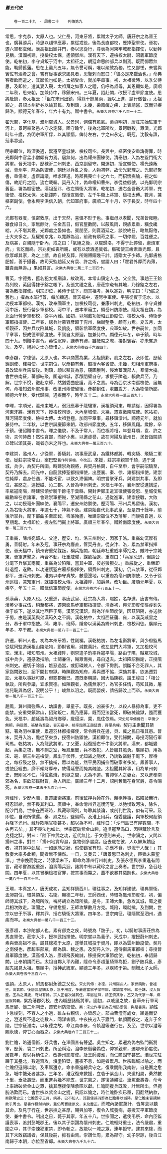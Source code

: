 

##### 舊五代史
　　`卷一百二十九 ‧ 周書二十`　　`列傳第九
`

* * *

常思，字克恭，太原人也。父仁岳，河東牙將，累贈太子太師。唐莊宗之為晉王也，廣募勝兵，時思以趫悍應募，累從戎役，後為長直都校，歷捧聖軍使。晉初，遷六軍都虞候。漢高祖出鎮并門，奏以思從行，尋表為河東牢城都指揮使，以勤幹見稱。漢國初建，授檢校太保，遙領鄧州。漢有天下，遷檢校太尉、昭義軍節度使。乾祐初，李守貞叛于河中，太祖征之，朝廷命思帥部兵以副焉。既而御眾無能，勒歸舊藩。思在上黨凡五年，無令譽可稱，唯以聚斂為務。性又鄙恡，未嘗與賓佐有酒肴之會。嘗有從事欲求謁見者，思覽刺而怒曰：「彼必是來獵酒也。」命典客者飲而遣之，其鄙恡也如是。太祖受命，就加平章事。初，太祖微時，以季父待思，及即位，遣其妻入覲，太祖拜之如家人之禮，仍呼為叔母，其恩顧如是。廣順二年秋，思來朝，加兼侍中，移鎮宋州。三年夏，詔赴闕，改授平盧軍節度使。思將赴鎮，奏太祖云：「臣在宋州出鎮，得絲十餘萬兩，謹以上進，請行徵督。」太祖頷之，尋詔本州折券以諭其民。及到鎮，未幾，染風痺之疾，上表請醫，既而舁疾歸洛。顯德元年春卒，年六十有九。贈中書令。`永樂大典卷六千八百一十二。`

翟光鄴，字化基，濮州鄄城人。父景珂，倜儻有膽氣。梁貞明初，唐莊宗始駐軍于河上，景珂率聚邑人守永定驛，固守踰年，後為北軍所攻，景珂戰歿，眾潰。光鄴時年十歲，為明宗軍所俘，以其頴悟，俾侍左右，字之曰永定。既冠，沈毅有謀，蒞事寡過。

明宗即位，時深委遇，累遷至皇城使、檢校司空。長興中，樞密使安重誨得罪，時光鄴與中官孟小僧頗有力焉。居無何，出為耀州團練使。清泰初，入為左監門衞大將軍。晉天福中，歷棣沂二州刺史、西京副留守。開運初，授宣徽使。楊光遠叛滅，青州平，除為防禦使，朝廷以兵亂之後，人物凋弊，故命光鄴理之。光鄴好聚書，重儒者，虛齋論議，唯求理道。時郡民喪亡十之六七，而招懷撫諭，視之如傷，故期月之間，流亡載輯。契丹入汴，偽命權知曹州。李從益假號，以光鄴明宗舊臣，署為樞密使。漢祖至汴，改左領衞大將軍。乾祐初，遷右金吾衞大將軍，充街使、檢校太保。太祖踐阼，復授宣徽使、左千牛衞上將軍、檢校太傅。數月，兼樞密副使。會永興李洪信入朝，代知軍府事。廣順二年十月，卒于長安，時年四十六。

光鄴有器度，慎密敦厚，出于天然，喜慍不形于色。事繼母以孝聞，兄弟皆雍睦。雖食祿日久，家無餘財，任金吾日，假官屋數間，以蔽風雨，親族累重，糲食纔給，人不堪其憂，光鄴處之晏如也。賓朋至，則貰酒延之，談說終日，略無厭倦，士大夫多之。及權知京兆，以寬靜為治，前政有煩苛之事，一切停罷，百姓便之。及病甚，召親隨于卧內，戒之曰：「氣絕之後，以屍歸洛，不得于此停留，慮煩軍府。」言訖而終。京兆吏如喪所親，或有以漿酒遙奠者。樞密使王峻素重光鄴，且欲厚卹其家，為之上請，故自終及葬，所賜賻賵幾千計。詔贈太子少師。光鄴膚格肥晳，善于攝養，故司天監趙延乂有袁、許之術，嘗謂人曰：「翟君外厚而內薄，雖貴而無壽。」果如其言。`永樂大典卷二萬二千二百四十。`

曹英，字德秀，舊名犯太祖廟諱，故改焉。本常山鎮定人也。父全武，事趙王王鎔為列校，英因得隸于鎔之帳下。及張文禮之亂，唐莊宗奄有其地，乃錄鎔之左右，署為散指揮使。明宗即位，英侍于仗下，問其祖考，英以寔對，明宗曰：「乃朕之舊也。」擢為本班行首，每加顧遇。晉天福中，遷弩手軍使。平張從賓于氾水，以功授本軍都校。漢初，改奉國軍主，加檢校司徒，兼康州刺史。乾祐初，李守貞據河中叛，授行營步軍都校。河中平，遷本軍廂主，領岳州防禦使。隨太祖在魏，為北面行營步軍都校，從平內難。國初，以翊戴功授昭武節度使、檢校太傅、侍衞步軍都指揮使。二年春，總兵討慕容彥超于兖州，梯衝塹壘，頗有力焉。夏五月，太祖親征，因并兵攻陷其城，及凱旋，領彰信軍節度使，典軍如故。世宗嗣位，加同平章事，授成德軍節度使。車駕自太原迴，加兼侍中。顯德元年冬，卒于鎮，時年四十九。制贈中書令。英性沉厚，謙恭有禮，雖袵席之際，接對賓客，亦未嘗造次。及卒，縉紳之士亦皆惜之。`永樂大典卷四千六百四十。`

李彥頵，字德循，太原人也。本以商賈為業，太祖鎮鄴，寘之左右，及即位，歷綾錦副使、榷易使。世宗嗣位，以彥頵有舊，超授內客省使。未幾，知相州軍府事，尋改延州兵馬留後。到鎮，頗以殖貨為意，窺圖賸利，侵漁蕃漢部人，羣情大擾。會世宗南征，蕃部結聚，圍迫州城，彥頵閉壁自守，求援于隣道，賴救兵至，乃解。世宗不悅，徵赴京師，然猶委曲庇護，竟不之責。尋為西京水南巡檢使，居無何，命權知泗州軍州事，改滄州兩使留後。彥頵到任，處置乖方，大為物情所鄙。顯德六年秋，受代歸闕，遇疾而卒，時年五十二。`永樂大典卷一萬三百九十。`

李暉，字順光，瀛州束城人。弱冠應募于龍驤軍，漢祖領河東，暉請從，因得署為河東牙將。漢有天下，授檢校司徒、大內皇城使。未幾，遷宣徽南院使。乾祐初，拜河陽節度使、檢校太傅。太祖登極，加同平章事，尋移鎮滄州。顯德元年，就加兼侍中。二年秋，以世宗誕慶節來朝，改邠州節度使。五年，移鎮鳳翔。歲餘，卒于鎮。優詔贈中書令。暉之儀貌，不及于常人，而位極將相，年登耳順，袁、許之術，夫何恃哉！然性貪鄙，而好小惠，以邀虛譽，故在河陽及滄州日，民皆詣闕請立碑以頌其美，識者亦未之許也。`永樂大典卷一萬三百九十。`

李建崇，潞州人。少從軍，善騎射。初事唐武皇，為鐵林都將，轉突騎、飛騎二軍使。從莊宗攻常山，案巴堅`舊作阿保機，今改正。`來援，莊宗率親軍千騎，遇于滿城，兵少，為契丹所圍。時建崇為親將，與契丹格鬬，自午至申，會李嗣昭騎至，契丹乃解去。同光中，自龍武捧聖都指揮使，出歷襄、秦、徐、雍都指揮使。建崇性純厚，處身任遇，不能巧宦，以致久滯偏裨。明宗嘗掌牙兵，與建崇共事，及即位，甚愍之，連授磁、沁二郡。入晉為申州刺史。天福七年冬，襄州安從進搆逆，率眾寇南陽，時建崇領步騎千餘屯于葉縣，開封尹鄭王遣宣徽使張從恩、皇城使焦繼勳率在京諸軍，會建崇軍拒賊，至湖陽縣之花山，遇從進軍，建崇接戰，大敗之，以功授亳州團練使。襄陽平，遷安州防禦使。歷河陽、邢州兵馬留後。漢初，入為右衞大將軍。年逾七十，神氣不衰。建崇始自代北事武皇，至是四十餘年，前後所掌兵，麾下部曲多至節鉞，零落殆盡，唯建崇雖位不及藩屏，而康強自適，以至期耄。太祖即位，授左監門衞上將軍。廣順三年春卒。贈黔南節度使。`永樂大典卷一萬三百九十。`

王重裔，陳州宛邱人。父達，歷安、均、洺三州刺史，因家于洺。重裔幼沉厚有勇，善騎射。年未及冠，事莊宗為廳直，管契丹直。從安汴、洛，累為禁軍指揮使。晉天福中，鎮州安重榮謀叛，稱兵指闕，朝廷命杜重威率師拒之，賊陣于宗城東，晉軍進擊之，再合不動。杜重威懼，謀欲抽退，重裔曰：「兵家忌退，但請公分麾下兵擊其兩翼，重裔為公陷陣，當其中軍，彼必狼狽矣。」重威從之，重榮即時退蹙，遂敗。以功遷護聖右廂都指揮使，領費州刺史。漢初，仍典禁軍，從征鄴都平，遷深州刺史。淮夷以李守貞故，數侵邊地，以重裔為亳州防禦使，又令于徐州巡檢，兼知軍州，就加檢校太傅。太祖踐阼，加爵邑，改功臣。廣順元年夏，以疾卒，年五十三。贈武信軍節度使。`永樂大典卷六千八百五十一。`

孫漢英，太原人也。父重進，事唐武皇、莊宗為大將，賜姓，名存進，唐書有傳。漢英少事戎伍，稍至都將，遷東面馬步軍都指揮使。清泰初，興元節度使張虔釗失律于岐下，遂以其地西臣于蜀，漢英兄漢韶，時為洋州節度使，因茲阻隔，亦送款于蜀，由是漢英與弟漢筠久之不調。漢乾祐中，太祖西征蒲、雍，以漢英戚里之分，奏于軍中指使。蒲、雍平，班師，隱帝以漢英為絳州刺史、檢校司徒。廣順元年冬，卒于都。`永樂大典卷一萬八千一百三十三。`

許遷，鄆州人也。初為本州牙將，性剛褊。漢乾祐初，為左屯衞將軍，與少府監馬從斌同監造漢祖山陵法物，節財省用，減數萬計。改左監門大將軍，又加檢校司空。漢末，權知隰州。太祖踐阼，劉崇遣子鈞率兵寇平陽，路由于隰，賊眾攻城，城中兵少，遷感激指諭，士鬬兼倍，賊眾傷夷，尋自退去。太祖降詔撫諭，正授隰州刺史。遷切于除盜，嫉惡過當，或釘磔賊人，令部下臠割。誤斷不合死罪人，其家詣闕致訟，詔下開封府獄。時陳觀為知府，素與遷不協，深劾其事，欲追遷對訟，太祖以事狀可原，但罷郡而已。遷既奉朝請，因大詬陳觀，謂王峻曰：「相公執政，所與參議，宜求賢德。如陳觀者，為儒無家行，為官多任情，苟知其微，屠沽兒恥與為侶，況明公乎！」峻無以沮之。既而嬰疾，請告歸汶上而卒。`永樂大典卷一萬八千一百三十三。`

趙鳳，冀州棗強縣人，幼讀書，舉童子。既長，凶豪多力，以殺人暴掠為事，吏不能禁。安重榮鎮常山，招聚叛亡，鳳乃應募，既而犯法當死，即破械踰獄，遁而獲免。天福中，趙延壽為契丹鄉導，歲侵深、冀，鳳往依焉。`宋史荊罕儒傳云：罕儒少無賴，與趙鳳、張輦為羣盜，晉天福中，相率詣燕王趙延壽，得掌兵權。`契丹主素聞其桀黠，署為羽林軍使，累遷羽林都指揮使，常令將兵在邊，貝、冀之民日罹其患。晉末，契丹入洛，鳳從至東京，授宿州防禦使。漢祖即位，受代歸闕，尋授河陽行軍司馬。乾祐初，入為龍武將軍。丁父憂，起復授右千牛衞大將軍。漢末，都城變起，兵集之夜，無不剽之室，唯鳳里閭，兵不敢犯，人皆服其膽勇。廣順初，用為宋、亳、宿三州巡檢使。鳳出于伏莽，尤知盜之隱伏，乃誘致盜魁于麾下，厚待之，每桴鼓之發，無不擒捕，眾以為能，然平民因捕盜而破家者多矣。鳳善事人，或使臣經由，靡不傾財厚奉，故得延譽而掩其醜迹。太祖聞其幹事，用為單州刺史，既剛忿不仁，得位愈熾，刑獄之間，尤為不道。嘗抑奪人之妻女，又以進奉南郊為名，率歛部民財貨，為人所訟。廣順三年十二月，詔削奪鳳在身官爵，尋令賜死。`永樂大典卷一萬五千九百九十一。`

齊藏珍，少歷內職，累遷諸衞將軍。前後監押兵師在外，頗稱幹事，然險詖無行，殘忍辯給，無不畏其利口。廣順中，奉命滑州界巡護河隄，以弛慢致河決，除名，配沙門島。世宗在西班時，與藏珍同列，每聆其談論，或剖判世務，似有可采。及即位，自流所徵還。秦、鳳之役，監偏師。及淮上用兵，復委監護，與軍校何超領兵降下光州。藏珍欺隱官物甚多，超以為不可，藏珍曰：「沙門島已有屋數間，不失再去矣。」其不畏法也如此。世宗既破紫金山砦，追吳寇至渦口，因與藏珍言及克捷之狀。對曰：「陛下神武之功，近代無比，于文德則未光。」世宗頷之，又問以揚州之事，對曰：「揚州地實卑濕，食物例多腥腐，臣去歲在彼，人以鱓魚饋臣者，視其盤中虬屈，一如虵虺之狀，假使鸛雀有知，亦應不食，豈況于人哉！」其敷奏大率多此類，聞者無不悚然。一日，又奏云：「唐景思已為刺史，臣猶未蒙聖澤。」世宗俛而從之，時濠梁未下，即命為濠州行州刺史。及張永德與李重進有間言，藏珍嘗游說重進，洎壽陽兵迴，諸將中有以藏珍之言上奏者。世宗怒，急召赴闕。四年夏，以其冒稱檢校官罪，按其事而斃之，蓋不欲暴其惡跡也。`永樂大典卷一萬八千一百三十三。`

王環，本真定人。唐天成初，孟知祥鎮西川，環往事之，及知祥建號，環典軍衞。孟昶嗣位，環兼領左、右衞。顯德二年秋，王師西伐，時環為鳳州節度使。初，偏師傅其城下，為環所敗，裨將胡立為環所擒。是冬，王師大集，急攻其城，蜀之援兵相次敗走。環聞之，守備愈堅，王師攻擊數月方克。城陷，環就擒。及到闕，世宗以忠于所事，釋其罪，授右驍衞大將軍。四年冬，世宗南征，環隨駕至泗州，遇疾而卒。`永樂大典卷一萬八千一百三十三。`

張彥超，本沙陀部人也。素有郤克之疾，時號為「跛子」。初，以騎射事唐莊宗為馬直軍使，莊宗入汴，授神武指揮使。明宗嘗以為養子。天成中，擢授蔚州刺史。素與晉高祖不協，屬其總戎于太原，遂舉其城投于契丹，即以為雲州節度使。契丹之南侵也，彥超率部眾，頗為鎮、魏之患。及契丹入汴，遷侍衞馬軍都校；尋授晉昌軍節度使。漢高祖入洛，彥超飛表輸誠，移授保大軍節度使。乾祐初，奉詔歸闕，止奉朝請而已。太祖自鄴入平內難，隱帝令彥超董騎軍為拒，劉子陂兵亂，彥超先謁見太祖。廣順中，授神武統軍。顯德三年冬，以疾終于第。制贈太子太師。`永樂大典卷五千三百六十。`

張頴，太原人，駙馬都尉永德之父也。`宋史列傳：永德，并州陽曲人。家世饒財，曾祖丕，尚氣節。後唐武皇鎮太原，急于用度，多嚴選富家子掌帑庫，或調度不給，即坐誅，沒入貲產。丕為之滿歲，府財有餘。宗人正當次補其任，率屬泣拜，請丕濟其急，丕又為代掌一年，鄉里服其義。`累為藩郡列校，由內職歷諸衞將軍。國初，以戚里之故，自華州行軍司馬歷郢、懷二州刺史，遷安州防禦使。`案：宋史作事晉為安州防禦使，與是書異。`頴性卞急峻刻，不容人之小過，雖左右親信，亦皆怨之。部曲曹澄有處女，頴逼而娶之，澄遂與不逞之徒數人，同謀害頴，中夜挾刃入于寢門，執頴而殺之，遂奔于金陵。世宗征淮南，以永德之故，命江南李景，令執澄等送行在。及至，世宗以澄等賜永德，俾甘心而戮之。`永樂大典卷六千三百五十二。`

劉仁贍，略通儒術，好兵書，在澤國甚有聲望。吳主知之，累遷為偽右監門衞將軍，歷黃、袁二州刺史，所至稱治。洎李景僭襲偽位，俾掌親軍，遷鄂州節度使。居數年，復以兵柄任之，改壽州節度使。及王師渡淮，而仁贍固守甚堅。洎世宗駐蹕于其壘北，數道齊攻，填壍陷壁，晝夜不息，如是者累月。世宗臨城以諭之，而仁贍但遜詞以謝。及車駕還京，命李重進總兵守之，復乘間陷我南砦。自是圍之愈急，城中饑死者甚眾。三年冬，淮寇復來救援，立砦于紫金山，夾道相屬，纍然數十里，垂及壽壁，而重進兵幾不能支，世宗患之，遂復議親征。車駕至壽春，命今上率師破紫金山之眾，擒其應援使陳承昭以獻。仁贍聞援兵既敗，計無所出，但扼腕浩歎而已。會世宗以紫金山之捷，飛詔以諭之，時仁贍卧疾已亟，因翻然納款，`案歐陽史云：仁贍固守三月，病甚，已不知人，其副使孫羽詐為仁贍書以城降。是仁贍未嘗親納款于周也。是書作翻然納款，蓋仍周實錄原文，未及釐正。`而城內諸軍萬計，皆屏息以聽其命。及見于行在，世宗撫之甚厚，賜與加等，復令入城養病，尋授天平軍節度使、兼中書令。制出之日，薨于其家，年五十八。世宗聞之，遣使弔祭，命內臣監護喪事，追封彭城郡王。後以其子崇讚為懷州刺史。仁贍輕財重士，法令嚴肅，重圍之中，其子崇諫犯軍禁，即令斬之，故能以一城之眾，連年拒守。逮其來降，而其下未敢竊議者，保其後嗣，抑有由焉。崇讚仕周，累為郡守。幼子崇諒，後自江南歸于本朝，亦位至省郎。`永樂大典卷九千九十六。`

* * *

